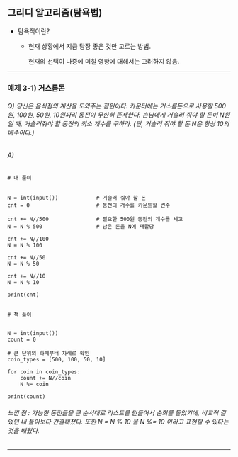 ## 그리디 알고리즘(탐욕법)



- 탐욕적이란?
  
  - 현재 상황에서 지금 당장 좋은 것만 고르는 방법.
    
    현재의 선택이 나중에 미칠 영향에 대해서는 고려하지 않음.



---



### 예제 3-1) 거스름돈

###### Q) 당신은 음식점의 계산을 도와주는 점원이다. 카운터에는 거스름돈으로 사용할 500원, 100원, 50원, 10원짜리 동전이 무한히 존재한다. 손님에게 거슬러 줘야 할 돈이 N원일 때, 거슬러줘야 할 동전의 최소 개수를 구하라. (단, 거슬러 줘야 할 돈 N은 항상 10의 배수이다.)

###### A)

```내 풀이
# 내 풀이


N = int(input())            # 거슬러 줘야 할 돈
cnt = 0                     # 동전의 개수를 카운트할 변수

cnt += N//500               # 필요한 500원 동전의 개수를 세고
N = N % 500                 # 남은 돈을 N에 재할당

cnt += N//100
N = N % 100

cnt += N//50
N = N % 50

cnt += N//10
N = N % 10

print(cnt)


```

```
# 책 풀이


N = int(input())
count = 0

# 큰 단위의 화폐부터 차례로 확인
coin_types = [500, 100, 50, 10]

for coin in coin_types:
    count += N//coin
    N %= coin

print(count)
```

###### 느낀 점 : 가능한 동전들을 큰 순서대로 리스트를 만들어서 순회를 돌았기에, 비교적 길었던 내 풀이보다 간결해졌다. 또한 N = N % 10 을 N %= 10 이라고 표현할 수 있다는 것을 배웠다.



---




